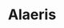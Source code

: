 ---
title: "Alaeris"
Description: "Alaeris was a web3 concept that aimed to use blockchain technology to incentivize the planting of trees around the world."
ogimage: "/images/alaeris-og-image.jpg"
websiteURL: "https://alaeris.com/"
contactURL: "https://calendly.com/hiretomsmith/hiretomsmith"
gallery:
  - src: "/images/portfolio/alaeris/alaeris-03.jpg"
    lightbox: "/images/portfolio/alaeris/alaeris-03.jpg"
    alt: "Alaeris logo with clearspace"
  - src: "/images/portfolio/alaeris/alaeris-04.jpg"
    lightbox: "/images/portfolio/alaeris/alaeris-04.jpg"
    alt: "Alaeris logo - horizontal on dark background"
  - src: "/images/portfolio/alaeris/alaeris-portfolio-01.jpg"
    lightbox: "/images/portfolio/alaeris/alaeris-portfolio-01.jpg"
    alt: "Alaeris primary logo on green background"
  - src: "/images/portfolio/alaeris/alaeris-portfolio-02.jpg"
    lightbox: "/images/portfolio/alaeris/alaeris-portfolio-02.jpg"
    alt: "Alaeris primary logo on light background"
  - src: "/images/portfolio/alaeris/alaeris-technical-illustration.jpg"
    lightbox: "/images/portfolio/alaeris/alaeris-technical-illustration.jpg"
    alt: "Alaeris technical illustration"
  - src: "/images/portfolio/alaeris/alaeris-bitcoin-illustration.jpg"
    lightbox: "/images/portfolio/alaeris/alaeris-bitcoin-illustration.jpg"
    alt: "Alaeris vs. Bitcoin illustration"
  - src: "/images/portfolio/alaeris/alaeris-mokup.jpg"
    lightbox: "/images/portfolio/alaeris/alaeris-mokup.jpg"
    alt: "Alaeris Seed Mockup"
  - src: "/images/portfolio/alaeris/alaeris-nft-mockup.jpg"
    lightbox: "/images/portfolio/alaeris/alaeris-nft-mockup.jpg"
    alt: "Alaeris NFT Mockup"
overview: "Alaeris was a Web3/blockchain initiative that I co-founded in 2021, aimed at offsetting carbon emissions and empowering global communities by incentivizing tree planting. Unfortunately, the project never fully materialized (we attempted to bootstrap the company just as Crypto Winter was taking shape), but it was a fun experience nonetheless. I served as Chief Creative Officer, helping to staff a creative team via Upwork and AngelList (now Wellfound). I also came up with the name 'Alaeris', finalized the logo design, developed an executive summary and pitch deck, and created technical illustrations."
features:
  - "Creative Direction"
  - "Team Management"
  - "Brand Design"
  - "Creative Concepting"
  - "Entrepreneurship"
  - "Illustration"
  - "Graphic design"
videoURL: ""
background: "When the founder/CEO reached out to me on Upwork and pitched the idea, I was immediately sold. I had been looking for a segue into blockchain for a while, and the opportunity to do so while also helping the environment seemed too good to pass up. We got to work and began fleshing out ideas for how it might function. The idea was that users would purchase NFTs representing physical acreage around the globe. Those proceeds would be used to remunerate workers in developing countries in exchange for planting trees, and the NFTs could be used as proof of carbon offset. I led the brainstorming that resulted in the name 'Alaeris'. It's actually a combination of a Swahili word and a Spanish word, put together to create one memorable name that translates to 'Air Tool'."
challenge: "As with any startup, the number one challenge was acquiring funding. I helped develop our pitch deck and executive summary, along with a suite of technical illustrations explaining our vision. We pitched to several investors and were getting some positive feedback, but then the market crashed and the appetite for web3-related projects just wasn't there. All in all, it was a fun challenge and I met some amazing folks along the way."
---